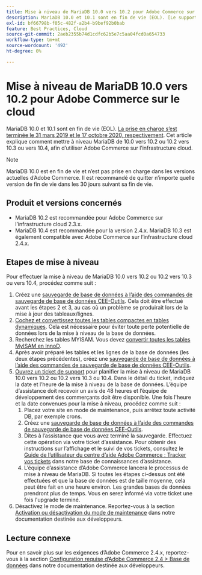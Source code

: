 ```yaml
---
title: Mise à niveau de MariaDB 10.0 vers 10.2 pour Adobe Commerce sur le cloud
description: MariaDB 10.0 et 10.1 sont en fin de vie (EOL). [Le support a pris fin le 31 mars 2019 et le 17 octobre 2020, respectivement](https://endoflife.date/mariadb). Cet article explique comment mettre à niveau MariaDB de 10.0 vers 10.2 ou 10.2 vers 10.3 ou vers 10.4, afin d’utiliser Adobe Commerce sur l’infrastructure cloud.
exl-id: bf66798b-f05c-482f-a2b4-b9bef92b0bab
feature: Best Practices, Cloud
source-git-commit: 2aeb2355b74d1cdfc62b5e7c5aa04fcd0a654733
workflow-type: tm+mt
source-wordcount: '492'
ht-degree: 0%

---
```


# Mise à niveau de MariaDB 10.0 vers 10.2 pour Adobe Commerce sur le cloud

MariaDB 10.0 et 10.1 sont en fin de vie (EOL). [La prise en charge s’est terminée le 31 mars 2019 et le 17 octobre 2020, respectivement](https://endoflife.date/mariadb). Cet article explique comment mettre à niveau MariaDB de 10.0 vers 10.2 ou 10.2 vers 10.3 ou vers 10.4, afin d’utiliser Adobe Commerce sur l’infrastructure cloud.

>[!NOTE]
>
>MariaDB 10.0 est en fin de vie et n’est pas prise en charge dans les versions actuelles d’Adobe Commerce. Il est recommandé de quitter n’importe quelle version de fin de vie dans les 30 jours suivant sa fin de vie.

## Produit et versions concernés

* MariaDB 10.2 est recommandée pour Adobe Commerce sur l’infrastructure cloud 2.3.x.
* MariaDB 10.4 est recommandée pour la version 2.4.x. MariaDB 10.3 est également compatible avec Adobe Commerce sur l’infrastructure cloud 2.4.x.

## Etapes de mise à niveau

Pour effectuer la mise à niveau de MariaDB 10.0 vers 10.2 ou 10.2 vers 10.3 ou vers 10.4, procédez comme suit :

1. Créez une [sauvegarde de base de données à l’aide des commandes de sauvegarde de base de données CEE-Outils](https://experienceleague.adobe.com/fr/docs/commerce-cloud-service/user-guide/develop/storage/snapshots). Cela doit être effectué avant les étapes 2 et 3, au cas où un problème se produirait lors de la mise à jour des tableaux/lignes.
1. [Cochez et convertissez toutes les tables compactes en tables dynamiques](https://experienceleague.adobe.com/docs/commerce-operations/implementation-playbook/best-practices/maintenance/commerce-235-upgrade-prerequisites-mariadb.html?lang=fr). Cela est nécessaire pour éviter toute perte potentielle de données lors de la mise à niveau de la base de données.
1. Recherchez les tables MYISAM. Vous devez [convertir toutes les tables MyISAM en InnoD](https://experienceleague.adobe.com/docs/commerce-operations/implementation-playbook/best-practices/planning/database-on-cloud.html?lang=fr).
1. Après avoir préparé les tables et les lignes de la base de données (les deux étapes précédentes), créez une [sauvegarde de base de données à l’aide des commandes de sauvegarde de base de données CEE-Outils](https://experienceleague.adobe.com/fr/docs/commerce-cloud-service/user-guide/develop/storage/snapshots).
1. [Ouvrez un ticket de support](/help/help-center-guide/help-center/magento-help-center-user-guide.md#submit-ticket) pour planifier la mise à niveau de MariaDB 10.0 vers 10.2 ou 10.2 vers 10.3 ou 10.4. Dans le détail du ticket, indiquez la date et l’heure de la mise à niveau de la base de données. L’équipe d’assistance doit recevoir un avis de 48 heures et l’équipe de développement des commerçants doit être disponible. Une fois l&#39;heure et la date convenues pour la mise à niveau, procédez comme suit :
   1. Placez votre site en mode de maintenance, puis arrêtez toute activité DB, par exemple crons.
   1. Créez une [sauvegarde de base de données à l’aide des commandes de sauvegarde de base de données CEE-Outils](https://experienceleague.adobe.com/fr/docs/commerce-cloud-service/user-guide/develop/storage/snapshots).
   1. Dites à l’assistance que vous avez terminé la sauvegarde. Effectuez cette opération via votre ticket d’assistance. Pour obtenir des instructions sur l’affichage et le suivi de vos tickets, consultez le [Guide de l’utilisateur du centre d’aide Adobe Commerce : Tracker vos tickets](/help/help-center-guide/help-center/magento-help-center-user-guide.md#track-tickets) dans notre base de connaissances d’assistance.
   1. L’équipe d’assistance d’Adobe Commerce lancera le processus de mise à niveau de MariaDB. Si toutes les étapes ci-dessus ont été effectuées et que la base de données est de taille moyenne, cela peut être fait en une heure environ. Les grandes bases de données prendront plus de temps. Vous en serez informé via votre ticket une fois l&#39;upgrade terminé.
1. Désactivez le mode de maintenance. Reportez-vous à la section [Activation ou désactivation du mode de maintenance](https://experienceleague.adobe.com/fr/docs/commerce-operations/installation-guide/tutorials/maintenance-mode) dans notre documentation destinée aux développeurs.

## Lecture connexe

Pour en savoir plus sur les exigences d’Adobe Commerce 2.4.x, reportez-vous à la section [Configuration requise d’Adobe Commerce 2.4 > Base de données](https://experienceleague.adobe.com/fr/docs/commerce-operations/installation-guide/system-requirements#database) dans notre documentation destinée aux développeurs.
